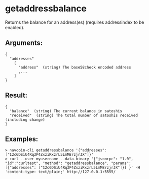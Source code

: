 # getaddressbalance

Returns the balance for an address(es) (requires addressindex to be enabled).

## Arguments:
    {
      "addresses"
        [
          "address"  (string) The base58check encoded address
          ,...
        ]
    }

## Result:
    {
      "balance"  (string) The current balance in satoshis
      "received"  (string) The total number of satoshis received (including change)
    }

## Examples:
    > navcoin-cli getaddressbalance '{"addresses": ["12c6DSiU4Rq3P4ZxziKxzrL5LmMBrzjrJX"]}'
    > curl --user myusername --data-binary '{"jsonrpc": "1.0", "id":"curltest", "method": "getaddressbalance", "params": [{"addresses": ["12c6DSiU4Rq3P4ZxziKxzrL5LmMBrzjrJX"]}] }' -H 'content-type: text/plain;' http://127.0.0.1:5555/
    